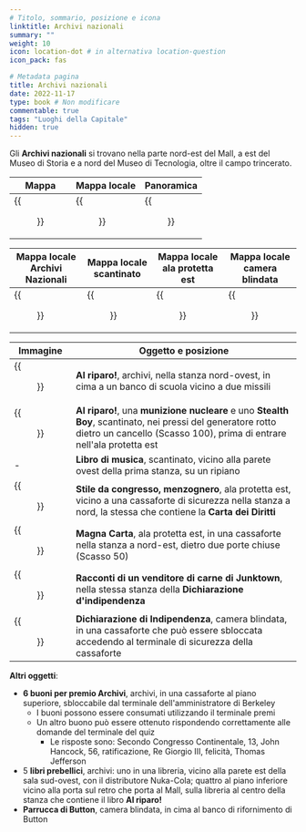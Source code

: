 ```yaml
---
# Titolo, sommario, posizione e icona
linktitle: Archivi nazionali
summary: ""
weight: 10
icon: location-dot # in alternativa location-question
icon_pack: fas

# Metadata pagina
title: Archivi nazionali
date: 2022-11-17
type: book # Non modificare
commentable: true
tags: "Luoghi della Capitale"
hidden: true
---
```


<div class="fo3">


Gli **Archivi nazionali** si trovano nella parte nord-est del Mall, a est del Museo di Storia e a nord del Museo di Tecnologia, oltre il campo trincerato.


| Mappa | Mappa locale | Panoramica |
| ----- | ------------ | ---------- |
| {{<figure src="fo3/National_Archives_loc.webp">}}  |  {{<figure src="fo3/National_Archives_loc_map.webp">}} |  {{<figure src="fo3/National_Archives.webp">}} |

| Mappa locale Archivi Nazionali            | Mappa locale  scantinato                         | Mappa locale ala protetta est               | Mappa locale camera blindata                   | 
| ----------------------------------------- | ------------------------------------------------ | ------------------------------------------- | ---------------------------------------------- |
| {{<figure src="fo3/Fo3_National_Archives_lobby_map.webp">}} | {{<figure src="fo3/Fo3_National_Archives_sub-basement_map.webp">}} | {{<figure src="fo3/Fo3_National_Archives_SW_East_map.webp">}} | {{<figure src="fo3/Fo3_National_Archives_Strongroom_map.webp">}} |


| Immagine                                                 | Oggetto e posizione                                                                                                                                                                   |
| -------------------------------------------------------- | ------------------------------------------------------------------------------------------------------------------------------------------------------------------------------------- |
| {{<figure src="fo3/Duck_and_Cover!_National_Archives 1.webp">}}            | **Al riparo!**, archivi, nella stanza nord-ovest, in cima a un banco di scuola vicino a due missili                                                                                   |
| {{<figure src="fo3/Duck_and_Cover!_National_Archives_sub-basement.webp">}} | **Al riparo!**, una **munizione nucleare** e uno **Stealth Boy**, scantinato, nei pressi del generatore rotto dietro un cancello (Scasso 100), prima di entrare nell'ala protetta est |
| <!--TODO-->     -                                                 | **Libro di musica**, scantinato, vicino alla parete ovest della prima stanza, su un ripiano                                                                                           |
| {{<figure src="fo3/FO3_LCS_National_Archives.webp">}}                      | **Stile da congresso, menzognero**, ala protetta est, vicino a una cassaforte di sicurezza nella stanza a nord, la stessa che contiene la **Carta dei Diritti**                       |
| {{<figure src="fo3/Capitol_Preservation_Society_document_list.webp">}}     | **Magna Carta**, ala protetta est, in una cassaforte nella stanza a nord-est, dietro due porte chiuse (Scasso 50)                                                                     |
| {{<figure src="fo3/Junktown_National_Archives.jpg">}}                                                   | **Racconti di un venditore di carne di Junktown**, nella stessa stanza della **Dichiarazione d'indipendenza**                                                                         |
| {{<figure src="fo3/Declaration_of_Independence_NA.webp">}}                 | **Dichiarazione di Indipendenza**, camera blindata, in una cassaforte che può essere sbloccata accedendo al terminale di sicurezza della cassaforte                                  |

**Altri oggetti**:
- **6 buoni per premio Archivi**, archivi, in una cassaforte al piano superiore, sbloccabile dal terminale dell'amministratore di Berkeley
	- I buoni possono essere consumati utilizzando il terminale premi
	- Un altro buono può essere ottenuto rispondendo correttamente alle domande del terminale del quiz
		- Le risposte sono: Secondo Congresso Continentale, 13, John Hancock, 56, ratificazione, Re Giorgio III, felicità, Thomas Jefferson
- 5 **libri prebellici**, archivi: uno in una libreria, vicino alla parete est della sala sud-ovest, con il distributore Nuka-Cola; quattro al piano inferiore vicino alla porta sul retro che porta al Mall,  sulla libreria al centro della stanza che contiene il libro **Al riparo!**
- **Parrucca di Button**, camera blindata, in cima al banco di rifornimento di Button <!--TODO-->


</div>


